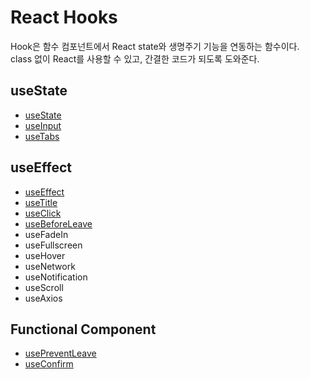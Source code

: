 # React Hooks

Hook은 함수 컴포넌트에서 React state와 생명주기 기능을 연동하는 함수이다.  
class 없이 React를 사용할 수 있고, 간결한 코드가 되도록 도와준다.

## useState

- [useState](./Hooks/useState.md)
- [useInput](./Hooks/useInput.md)
- [useTabs](./Hooks/useTabs.md)

## useEffect

- [useEffect](./Hooks/useEffect.md)
- [useTitle](./Hooks/useTitle.md)
- [useClick](./Hooks/useClick.md)
- [useBeforeLeave](./Hooks/useBeforeLeave.md)
- useFadeIn
- useFullscreen
- useHover
- useNetwork
- useNotification
- useScroll
- useAxios

## Functional Component

- [usePreventLeave](./Hooks/usePreventLeave.md)
- [useConfirm](./Hooks/useConfirm.md)
